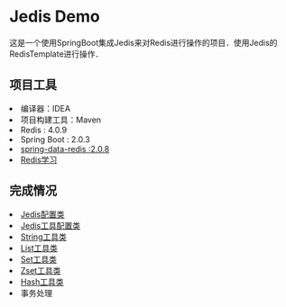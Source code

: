 <h1>Jedis Demo</h1>
这是一个使用SpringBoot集成Jedis来对Redis进行操作的项目．使用Jedis的RedisTemplate进行操作．

<h2>项目工具</h2>
<li>
    编译器：IDEA
</li>
<li>
    项目构建工具：Maven
</li>
<li>
    Redis : 4.0.9
</li>
<li>
    Spring Boot : 2.0.3
</li>
<li>
    <a  href="https://docs.spring.io/spring-data/redis/docs/current/api/org/springframework/data/redis/core/package-summary.html">spring-data-redis :2.0.8</a>
    
</li>
<li>
    <a href="http://www.redis.cn/">Redis学习</a>
</li>

<h2>完成情况</h2>
<li><a href="https://github.com/Mrlgj/JedisDemo/blob/master/Redis/src/main/java/com/config/RedisConfig.java">Jedis配置类</a></li>
<li><a href="https://github.com/Mrlgj/JedisDemo/blob/master/Redis/src/main/java/com/config/RedisUtilsConfig.java">Jedis工具配置类</a></li>
<li><a href="https://github.com/Mrlgj/JedisDemo/blob/master/Redis/src/main/java/com/Utils/RedisStringsUtil.java">String工具类</a></li>
<li><a href="https://github.com/Mrlgj/JedisDemo/blob/master/Redis/src/main/java/com/Utils/RedisListUtil.java">List工具类</a></li>
<li><a href="https://github.com/Mrlgj/JedisDemo/blob/master/Redis/src/main/java/com/Utils/RedisSetUtil.java">Set工具类</a></li>
<li><a href="https://github.com/Mrlgj/JedisDemo/blob/master/Redis/src/main/java/com/Utils/RedisZsetUtil.java">Zset工具类</a></li>
<li><a href="https://github.com/Mrlgj/JedisDemo/blob/master/Redis/src/main/java/com/Utils/RedisHashUtil.java">Hash工具类</a></li>
<li><a　href=""></a>事务处理</li>